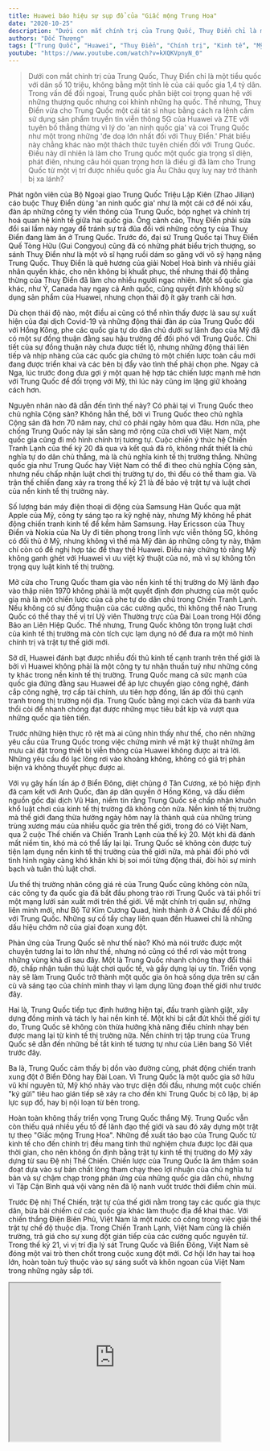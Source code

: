 ```yaml
---
title: Huawei báo hiệu sự sụp đổ của "Giấc mộng Trung Hoa"
date: "2020-10-25"
description: "Dưới con mắt chính trị của Trung Quốc, Thuỵ Điển chỉ là một tiểu quốc với dân số 10 triệu, không bằng một tỉnh lẻ của cái quốc gia 1,4 tỷ dân. Trong vấn đề đối ngoại, Trung quốc phân biệt coi trọng quan hệ với những thượng quốc nhưng coi khinh những hạ quốc. Thế nhưng, Thuỵ Điển vừa cho Trung Quốc một cái tát sỉ nhục bằng cách ra lệnh cấm sử dụng sản phẩm truyền tin viễn thông 5G của Huawei và ZTE với tuyên bố thẳng thừng vì lý do 'an ninh quốc gia' và coi Trung Quốc như một trong những 'đe doạ lớn nhất đối với Thuỵ Điển.' Phát biểu này chẳng khác nào một thách thức tuyên chiến đối với Trung Quốc. Điều này dĩ nhiên là làm cho Trung quốc một quốc gia trọng sĩ diện, phát điên, nhưng câu hỏi quan trọng hơn là điều gì đã làm cho Trung Quốc từ một vị trí được nhiều quốc gia Âu Châu quỵ luỵ nay trở thành bị xa lánh?"
authors: "Dốc Thượng"
tags: ["Trung Quốc", "Huawei", "Thuỵ Điển", "Chính trị", "Kinh tế", "Mỹ-Trung"]
youtube: "https://www.youtube.com/watch?v=kXQKVpnyN_0"
---
```


>Dưới con mắt chính trị của Trung Quốc, Thuỵ Điển chỉ là một tiểu quốc với dân số 10 triệu, không bằng một tỉnh lẻ của cái quốc gia 1,4 tỷ dân. Trong vấn đề đối ngoại, Trung quốc phân biệt coi trọng quan hệ với những thượng quốc nhưng coi khinh những hạ quốc. Thế nhưng, Thuỵ Điển vừa cho Trung Quốc một cái tát sỉ nhục bằng cách ra lệnh cấm sử dụng sản phẩm truyền tin viễn thông 5G của Huawei và ZTE với tuyên bố thẳng thừng vì lý do 'an ninh quốc gia' và coi Trung Quốc như một trong những 'đe doạ lớn nhất đối với Thuỵ Điển.' Phát biểu này chẳng khác nào một thách thức tuyên chiến đối với Trung Quốc. Điều này dĩ nhiên là làm cho Trung quốc một quốc gia trọng sĩ diện, phát điên, nhưng câu hỏi quan trọng hơn là điều gì đã làm cho Trung Quốc từ một vị trí được nhiều quốc gia Âu Châu quỵ luỵ nay trở thành bị xa lánh?

Phát ngôn viên của Bộ Ngoại giao Trung Quốc Triệu Lập Kiên (Zhao Jilian) cáo buộc Thuỵ Điển dùng 'an ninh quốc gia' như là một cái cớ để nói xấu, đàn áp những công ty viễn thông của Trung Quốc, bóp nghẹt và chính trị hoá quan hệ kinh tế giữa hai quốc gia. Ông cảnh cáo, Thuỵ Điển phải sửa đổi sai lầm này ngay để tránh sự trả đũa đối với những công ty của Thuỵ Điển đang làm ăn ở Trung Quốc. Trước đó, đại sứ Trung Quốc tại Thuỵ Điển Quế Tòng Hữu (Gui Congyou) cũng đã có những phát biểu trịch thượng, so sánh Thuỵ Điển như là một võ sĩ hạng ruồi dám so găng với võ sỹ hạng nặng Trung Quốc. Thuỵ Điển là quê hương của giải Nobel Hoà bình và nhiều giải nhân quyền khác, cho nên không bị khuất phục, thế nhưng thái độ thẳng thừng của Thuỵ Điển đã làm cho nhiều người ngạc nhiên. Một số quốc gia khác, như Ý, Canada hay ngay cả Anh quốc, cũng quyết định không sử dụng sản phẩm của Huawei, nhưng chọn thái độ ít gây tranh cãi hơn. 

Dù chọn thái độ nào, một điều ai cũng có thể nhìn thấy được là sau sự xuất hiện của đại dịch Covid-19 và những động thái đàn áp của Trung Quốc đối với Hồng Kông, phe các quốc gia tự do dân chủ dưới sự lãnh đạo của Mỹ đã có một sự đồng thuận đằng sau hậu trường để đối phó với Trung Quốc. Chi tiết của sự đồng thuận này chưa được tiết lộ, nhưng những động thái liên tiếp và nhịp nhàng của các quốc gia chứng tỏ một chiến lược toàn cầu mới đang được triển khai và các bên bị đẩy vào tình thế phải chọn phe. Ngay cả Nga, lúc trước đong đưa gợi ý một quan hệ hợp tác chiến lược mạnh mẽ hơn với Trung Quốc để đối trọng với Mỹ, thì lúc này cũng im lặng giữ khoảng cách hơn.

Nguyên nhân nào đã dẫn đến tình thế này? Có phải tại vì Trung Quốc theo chủ nghĩa Cộng sản? Không hẳn thế, bởi vì Trung Quốc theo chủ nghĩa Cộng sản đã hơn 70 năm nay, chứ có phải ngày hôm qua đâu. Hơn nữa, phe chống Trung Quốc này lại sẵn sàng mở rộng cửa chơi với Việt Nam, một quốc gia cũng đi mô hình chính trị tương tự. Cuộc chiến ý thức hệ Chiến Tranh Lạnh của thế kỷ 20 đã qua và kết quả đã rõ, không nhất thiết là chủ nghĩa tự do dân chủ thắng, mà là chủ nghĩa kinh tế thị trường thắng. Những quốc gia như Trung Quốc hay Việt Nam có thể đi theo chủ nghĩa Cộng sản, nhưng nếu chấp nhận luật chơi thị trường tự do, thì đều có thể tham gia. Và trận thế chiến đang xảy ra trong thế kỷ 21 là để bảo vệ trật tự và luật chơi của nền kinh tế thị trường này.

Số lượng bán máy điện thoại di động của Samsung Hàn Quốc qua mặt Apple của Mỹ, công ty sáng tạo ra kỹ nghệ này, nhưng Mỹ không hề phát động chiến tranh kinh tế để kềm hãm Samsung. Hay Ericsson của Thuỵ Điển và Nokia của Na Uy đi tiên phong trong lĩnh vực viễn thông 5G, không có đối thủ ở Mỹ, nhưng không vì thế mà Mỹ đàn áp những công ty này, thậm chí còn có đề nghị hợp tác để thay thế Huawei. Điều này chứng tỏ rằng Mỹ không ganh ghét với Huawei vì ưu việt kỹ thuật của nó, mà vì sự không tôn trọng quy luật kinh tế thị trường.

Mở cửa cho Trung Quốc tham gia vào nền kinh tế thị trường do Mỹ lãnh đạo vào thập niên 1970 không phải là một quyết định đơn phương của một quốc gia mà là một chiến lược của cả phe tự do dân chủ trong Chiến Tranh Lạnh. Nếu không có sự đồng thuận của các cường quốc, thì không thể nào Trung Quốc có thể thay thế vị trí Uỷ viên Thường trực của Đài Loan trong Hội đồng Bảo an Liên Hiệp Quốc. Thế nhưng, Trung Quốc không tôn trọng luật chơi của kinh tế thị trường mà còn tích cực lạm dụng nó để đưa ra một mô hình chính trị và trật tự thế giới mới.

Sở dĩ, Huawei đánh bạt được nhiều đối thủ kinh tế cạnh tranh trên thế giới là bởi vì Huawei không phải là một công ty tư nhân thuần tuý như những công ty khác trong nền kinh tế thị trường. Trung Quốc mang cả sức mạnh của quốc gia đứng đằng sau Huawei để áp lực chuyển giao công nghệ, đánh cắp công nghệ, trợ cấp tài chính, ưu tiên hợp đồng, lấn áp đối thủ cạnh tranh trong thị trường nội địa. Trung Quốc bằng mọi cách vừa đá banh vừa thổi còi để nhanh chóng đạt được những mục tiêu bắt kịp và vượt qua những quốc qia tiên tiến. 

Trước những hiện thực rõ rệt mà ai cũng nhìn thấy như thế, cho nên những yêu cầu của Trung Quốc trong việc chứng minh về mặt kỹ thuật những âm mưu cài đặt trong thiết bị viễn thông của Huawei không được ai trả lời. Những yêu cầu đó lạc lõng rơi vào khoảng không, không có giá trị phản biện và không thuyết phục được ai.

Với vụ gây hấn lấn áp ở Biển Đông, diệt chủng ở Tân Cương, xé bỏ hiệp định đã cam kết với Anh Quốc, đàn áp dân quyền ở Hồng Kông, và dấu diếm nguồn gốc đại dịch Vũ Hán, niềm tin rằng Trung Quốc sẽ chấp nhận khuôn khổ luật chơi của kinh tế thị trường đã không còn nữa. Nền kinh tế thị trường mà thế giới đang thừa hưởng ngày hôm nay là thành quả của những trùng trùng xương máu của nhiều quốc gia trên thế giới, trong đó có Việt Nam, qua 2 cuộc Thế chiến và Chiến Tranh Lạnh của thế kỷ 20. Một khi đã đánh mất niềm tin, khó mà có thể lấy lại lại. Trung Quốc sẽ không còn được tuỳ tiện lạm dụng nền kinh tế thị trường của thế giới nữa, mà phải đối phó với tình hình ngày càng khó khăn khi bị soi mói từng động thái, đòi hỏi sự minh bạch và tuân thủ luật chơi.

Ưu thế thị trường nhân công giá rẻ của Trung Quốc cũng không còn nữa, các công ty đa quốc gia đã bắt đầu phong trào rời Trung Quốc và tái phối trí một mạng lưới sản xuất mới trên thế giới. Về mặt chính trị quân sự, những liên minh mới, như Bộ Tứ Kim Cương Quad, hình thành ở Á Châu để đối phó với Trung Quốc. Những sự cố tẩy chay liên quan đến Huawei chỉ là những dấu hiệu chớm nở của giai đoạn xung đột. 

Phản ứng của Trung Quốc sẽ như thế nào? Khó mà nói trước được một chuyện tương lai to lớn như thế, nhưng nó cũng có thể rơi vào một trong những vùng khả dĩ sau đây. Một là Trung Quốc nhanh chóng thay đổi thái độ, chấp nhận tuân thủ luật chơi quốc tế, và gầy dựng lại uy tín. Triển vọng này sẽ làm Trung Quốc trở thành một quốc gia ôn hoà sống dựa trên sự cần cù và sáng tạo của chính mình thay vì lạm dụng lũng đoạn thế giới như trước đây.

Hai là, Trung Quốc tiếp tục định hướng hiện tại, đấu tranh giành giật, xây dựng đồng minh và tách ly hai nền kinh tế. Một khi bị cắt đứt khỏi thế giới tự do, Trung Quốc sẽ không còn thừa hưởng khả năng điều chỉnh nhạy bén được mang lại từ kinh tế thị trường nữa. Nền chính trị tập trung của Trung Quốc sẽ dẫn đến những bế tắt kinh tế tương tự như của Liên bang Sô Viết trước đây. 

Ba là, Trung Quốc cảm thấy bị dồn vào đường cùng, phát động chiến tranh xung đột ở Biển Đông hay Đài Loan. Vì Trung Quốc là một quốc gia sở hữu vũ khí nguyên tử, Mỹ khó nhảy vào trực diện đối đầu, nhưng một cuộc chiến "ký gửi" tiêu hao gián tiếp sẽ xảy ra cho đến khi Trung Quốc bị cô lập, bị áp lực sụp đổ, hay bị nội loạn từ bên trong. 

Hoàn toàn không thấy triển vọng Trung Quốc thắng Mỹ. Trung Quốc vẫn còn thiếu quá nhiều yếu tố để lãnh đạo thế giới và sau đó xây dựng một trật tự theo "Giấc mộng Trung Hoa". Những đề xuất táo bạo của Trung Quốc từ kinh tế cho đến chính trị đều mang tính thử nghiệm chưa được lọc đãi qua thời gian, cho nên không ổn định bằng trật tự kinh tế thị trường do Mỹ xây dựng từ sau Đệ nhị Thế Chiến. Chiến lược của Trung Quốc là âm thầm soán đoạt dựa vào sự bản chất lòng tham chạy theo lợi nhuận của chủ nghĩa tư bản và sự chậm chạp trong phản ứng của những quốc gia dân chủ, nhưng vì Tập Cận Bình quá vội vàng nên đã lộ nanh vuốt trước thời điểm chín mùi.

Trước Đệ nhị Thế Chiến, trật tự của thế giới nằm trong tay các quốc gia thực dân, bừa bãi chiếm cứ các quốc gia khác làm thuộc địa để khai thác. Với chiến thắng Điện Biên Phủ, Việt Nam là một nước có công trong việc giải thể trật tự chế độ thuộc địa. Trong Chiến Tranh Lạnh, Việt Nam cũng là chiến trường, trả giá cho sự xung đột gián tiếp của các cường quốc nguyên tử. Trong thế kỷ 21, vì vị trí địa lý sát Trung Quốc và Biển Đông, Việt Nam sẽ đóng một vai trò then chốt trong cuộc xung đột mới. Cơ hội lớn hay tai hoạ lớn, hoàn toàn tuỳ thuộc vào sự sáng suốt và khôn ngoan của Việt Nam trong những ngày sắp tới.  

<iframe width="420" height="315" src="https://www.youtube.com/embed/kXQKVpnyN_0"></iframe>
